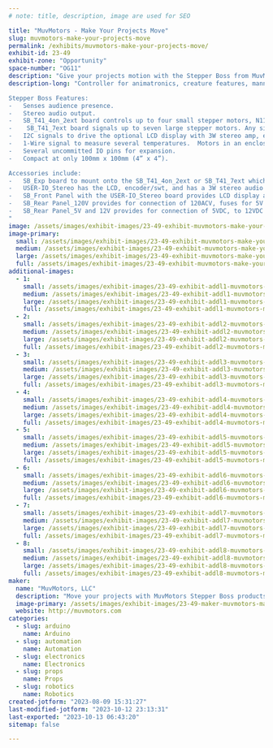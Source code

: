 ```yaml
---
# note: title, description, image are used for SEO

title: "MuvMotors - Make Your Projects Move"
slug: muvmotors-make-your-projects-move
permalink: /exhibits/muvmotors-make-your-projects-move/
exhibit-id: 23-49
exhibit-zone: "Opportunity"
space-number: "OG11"
description: "Give your projects motion with the Stepper Boss from MuvMotors for animatronic  features."
description-long: "Controller for animatronics, creature features, mannequins, museum dioramas, and kinetic sculptures. 

Stepper Boss Features:
-	Senses audience presence.
-	Stereo audio output.
-	SB_T41_4on_2ext board controls up to four small stepper motors, N11 or N17, and sends signals to up to two external stepper drivers so large steppers can be used.
-	 SB_T41_7ext board signals up to seven large stepper motors. Any size external stepper driver, power supply, and stepper can be used. Need to rotate a car?
-	I2C signals to drive the optional LCD display with 3W stereo amp, extendable to other I2C devices you may use.
-	1-Wire signal to measure several temperatures.  Motors in an enclosure generate heat. Use this to design cooling.
-	Several uncommitted IO pins for expansion.
-	Compact at only 100mm x 100mm (4” x 4”).

Accessories include:
-	SB_Exp board to mount onto the SB_T41_4on_2ext or SB_T41_7ext which provides perfboard areas for your circuits.
-	USER-IO_Stereo has the LCD, encoder/swt, and has a 3W stereo audio amplifier.
-	SB_Front Panel with the USER-IO_Stereo board provides LCD display and encoder with switch to provide menus of functions and enter parameters your sketch may need.
-	SB_Rear Panel_120V provides for connection of 120ACV, fuses for 5V and 12V, On/Off switch and uUSB for computer to Teensy 4.1 sketch uploading.
-	SB_Rear Panel_5V and 12V provides for connection of 5VDC, to 12VDC (up to 28.5VDC), 5V and 12V pilot LEDs, SPDIF audio jack, On/Off switch and micro USB socket for connection to computer.
"
image: /assets/images/exhibit-images/23-49-exhibit-muvmotors-make-your-projects-move-botteli-marco-stepper-boss-board-crpd-rdcd18-43-25-large.jpg
image-primary: 
  small: /assets/images/exhibit-images/23-49-exhibit-muvmotors-make-your-projects-move-botteli-marco-stepper-boss-board-crpd-rdcd18-43-25-small.jpg
  medium: /assets/images/exhibit-images/23-49-exhibit-muvmotors-make-your-projects-move-botteli-marco-stepper-boss-board-crpd-rdcd18-43-25-medium.jpg
  large: /assets/images/exhibit-images/23-49-exhibit-muvmotors-make-your-projects-move-botteli-marco-stepper-boss-board-crpd-rdcd18-43-25-large.jpg
  full: /assets/images/exhibit-images/23-49-exhibit-muvmotors-make-your-projects-move-botteli-marco-stepper-boss-board-crpd-rdcd18-43-25-full.jpg
additional-images: 
  - 1:
    small: /assets/images/exhibit-images/23-49-exhibit-addl1-muvmotors-make-your-projects-move-botteli-the-bottle-man-rdcd-rotd-small.jpg
    medium: /assets/images/exhibit-images/23-49-exhibit-addl1-muvmotors-make-your-projects-move-botteli-the-bottle-man-rdcd-rotd-medium.jpg
    large: /assets/images/exhibit-images/23-49-exhibit-addl1-muvmotors-make-your-projects-move-botteli-the-bottle-man-rdcd-rotd-large.jpg
    full: /assets/images/exhibit-images/23-49-exhibit-addl1-muvmotors-make-your-projects-move-botteli-the-bottle-man-rdcd-rotd-full.jpg
  - 2:
    small: /assets/images/exhibit-images/23-49-exhibit-addl2-muvmotors-make-your-projects-move-botteli-sb-lcd-small.jpg
    medium: /assets/images/exhibit-images/23-49-exhibit-addl2-muvmotors-make-your-projects-move-botteli-sb-lcd-medium.jpg
    large: /assets/images/exhibit-images/23-49-exhibit-addl2-muvmotors-make-your-projects-move-botteli-sb-lcd-large.jpg
    full: /assets/images/exhibit-images/23-49-exhibit-addl2-muvmotors-make-your-projects-move-botteli-sb-lcd-full.jpg
  - 3:
    small: /assets/images/exhibit-images/23-49-exhibit-addl3-muvmotors-make-your-projects-move-sb-t41-4on-2ext-small.jpg
    medium: /assets/images/exhibit-images/23-49-exhibit-addl3-muvmotors-make-your-projects-move-sb-t41-4on-2ext-medium.jpg
    large: /assets/images/exhibit-images/23-49-exhibit-addl3-muvmotors-make-your-projects-move-sb-t41-4on-2ext-large.jpg
    full: /assets/images/exhibit-images/23-49-exhibit-addl3-muvmotors-make-your-projects-move-sb-t41-4on-2ext-full.jpg
  - 4:
    small: /assets/images/exhibit-images/23-49-exhibit-addl4-muvmotors-make-your-projects-move-sb-t41-7ext-rdcd-small.jpg
    medium: /assets/images/exhibit-images/23-49-exhibit-addl4-muvmotors-make-your-projects-move-sb-t41-7ext-rdcd-medium.jpg
    large: /assets/images/exhibit-images/23-49-exhibit-addl4-muvmotors-make-your-projects-move-sb-t41-7ext-rdcd-large.jpg
    full: /assets/images/exhibit-images/23-49-exhibit-addl4-muvmotors-make-your-projects-move-sb-t41-7ext-rdcd-full.jpg
  - 5:
    small: /assets/images/exhibit-images/23-49-exhibit-addl5-muvmotors-make-your-projects-move-sb-uno-2on-2ext-small.jpg
    medium: /assets/images/exhibit-images/23-49-exhibit-addl5-muvmotors-make-your-projects-move-sb-uno-2on-2ext-medium.jpg
    large: /assets/images/exhibit-images/23-49-exhibit-addl5-muvmotors-make-your-projects-move-sb-uno-2on-2ext-large.jpg
    full: /assets/images/exhibit-images/23-49-exhibit-addl5-muvmotors-make-your-projects-move-sb-uno-2on-2ext-full.jpg
  - 6:
    small: /assets/images/exhibit-images/23-49-exhibit-addl6-muvmotors-make-your-projects-move-stack-of-front-panel-user-io-stereo-sb-t41-boards-rotd-small.jpg
    medium: /assets/images/exhibit-images/23-49-exhibit-addl6-muvmotors-make-your-projects-move-stack-of-front-panel-user-io-stereo-sb-t41-boards-rotd-medium.jpg
    large: /assets/images/exhibit-images/23-49-exhibit-addl6-muvmotors-make-your-projects-move-stack-of-front-panel-user-io-stereo-sb-t41-boards-rotd-large.jpg
    full: /assets/images/exhibit-images/23-49-exhibit-addl6-muvmotors-make-your-projects-move-stack-of-front-panel-user-io-stereo-sb-t41-boards-rotd-full.jpg
  - 7:
    small: /assets/images/exhibit-images/23-49-exhibit-addl7-muvmotors-make-your-projects-move-stepper-boss-controller-in-botteli-rdc-small.jpg
    medium: /assets/images/exhibit-images/23-49-exhibit-addl7-muvmotors-make-your-projects-move-stepper-boss-controller-in-botteli-rdc-medium.jpg
    large: /assets/images/exhibit-images/23-49-exhibit-addl7-muvmotors-make-your-projects-move-stepper-boss-controller-in-botteli-rdc-large.jpg
    full: /assets/images/exhibit-images/23-49-exhibit-addl7-muvmotors-make-your-projects-move-stepper-boss-controller-in-botteli-rdc-full.jpg
  - 8:
    small: /assets/images/exhibit-images/23-49-exhibit-addl8-muvmotors-make-your-projects-move-user-io-stereo-rd-small.jpg
    medium: /assets/images/exhibit-images/23-49-exhibit-addl8-muvmotors-make-your-projects-move-user-io-stereo-rd-medium.jpg
    large: /assets/images/exhibit-images/23-49-exhibit-addl8-muvmotors-make-your-projects-move-user-io-stereo-rd-large.jpg
    full: /assets/images/exhibit-images/23-49-exhibit-addl8-muvmotors-make-your-projects-move-user-io-stereo-rd-full.jpg
maker: 
  name: "MuvMotors, LLC"
  description: "Move your projects with MuvMotors Stepper Boss products. Motion for animatronics, animated creatures, museum dioramas, mannequins or sculptures."
  image-primary: /assets/images/exhibit-images/23-49-maker-muvmotors-make-your-projects-move-muvmotors-4-medium.png
  website: http://muvmotors.com
categories: 
  - slug: arduino
    name: Arduino
  - slug: automation
    name: Automation
  - slug: electronics
    name: Electronics
  - slug: props
    name: Props
  - slug: robotics
    name: Robotics
created-jotform: "2023-08-09 15:31:27"
last-modified-jotform: "2023-10-12 23:13:31"
last-exported: "2023-10-13 06:43:20"
sitemap: false

---
```

